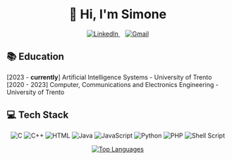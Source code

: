 <h1 align="center">👋 Hi, I'm Simone</h1>

<p align='center'>
  <a href="https://www.linkedin.com/in/simone-roman-a23124305/">
    <img src="https://img.shields.io/badge/LinkedIn-0077B5?style=for-the-badge&logo=linkedin&logoColor=white" alt="LinkedIn"></img>
  </a>&nbsp;&nbsp;
  <a href="mailto:simone.roman.2001@gmail.com">
    <img src="https://img.shields.io/badge/Gmail-D14836?style=for-the-badge&logo=gmail&logoColor=white" alt="Gmail"></img>
  </a> 
</p>


## 📚 Education

[2023 - <b>currently</b>] Artificial Intelligence Systems - University of Trento<br>
[2020 - 2023] Computer, Communications and Electronics Engineering - University of Trento

## 💻 Tech Stack
<p align="center">
  <img src="https://img.shields.io/badge/c-%2300599C.svg?style=for-the-badge&logo=c&logoColor=white" alt="C"/>
  <img src="https://img.shields.io/badge/c++-%2300599C.svg?style=for-the-badge&logo=c%2B%2B&logoColor=white" alt="C++"/>
  <img src="https://img.shields.io/badge/html-3670A0?style=for-the-badge&logo=html&logoColor=ffdd54" alt="HTML"/>
  <img src="https://img.shields.io/badge/java-%23ED8B00.svg?style=for-the-badge&logo=java&logoColor=white" alt="Java"/>
  <img src="https://img.shields.io/badge/javascript-%23323330.svg?style=for-the-badge&logo=javascript&logoColor=%23F7DF1E" alt="JavaScript"/>
  <img src="https://img.shields.io/badge/python-3670A0?style=for-the-badge&logo=python&logoColor=ffdd54" alt="Python"/>
  <img src="https://img.shields.io/badge/php-3670A0?style=for-the-badge&logo=php&logoColor=ffdd54" alt="PHP"/>
  <img src="https://img.shields.io/badge/shell_script-%23121011.svg?style=for-the-badge&logo=gnu-bash&logoColor=white" alt="Shell Script"/>
</p>
<p align="center">
  <a href="https://github.com/Roman-Simone/">
    <img src="https://github-readme-stats.vercel.app/api/top-langs/?username=Roman-Simone&layout=compact" alt="Top Languages"/>
  </a>
</p>






<!--
**Roman-Simone/Roman-Simone** is a ✨ _special_ ✨ repository because its `README.md` (this file) appears on your GitHub profile.

Here are some ideas to get you started:

- 🔭 I’m currently working on ...
- 🌱 I’m currently learning ...
- 👯 I’m looking to collaborate on ...
- 🤔 I’m looking for help with ...
- 💬 Ask me about ...
- 📫 How to reach me: ...
- 😄 Pronouns: ...
- ⚡ Fun fact: ...
-->

